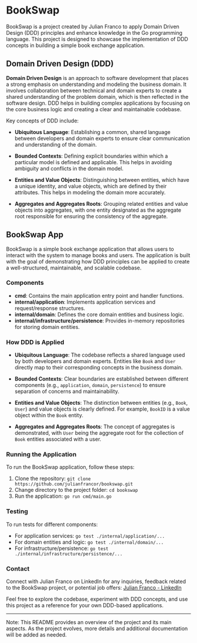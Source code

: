 # BookSwap

BookSwap is a project created by Julian Franco to apply Domain Driven Design (DDD) principles and enhance knowledge in the Go programming language. This project is designed to showcase the implementation of DDD concepts in building a simple book exchange application.

## Domain Driven Design (DDD)

**Domain Driven Design** is an approach to software development that places a strong emphasis on understanding and modeling the business domain. It involves collaboration between technical and domain experts to create a shared understanding of the problem domain, which is then reflected in the software design. DDD helps in building complex applications by focusing on the core business logic and creating a clear and maintainable codebase.

Key concepts of DDD include:

- **Ubiquitous Language**: Establishing a common, shared language between developers and domain experts to ensure clear communication and understanding of the domain.

- **Bounded Contexts**: Defining explicit boundaries within which a particular model is defined and applicable. This helps in avoiding ambiguity and conflicts in the domain model.

- **Entities and Value Objects**: Distinguishing between entities, which have a unique identity, and value objects, which are defined by their attributes. This helps in modeling the domain more accurately.

- **Aggregates and Aggregates Roots**: Grouping related entities and value objects into aggregates, with one entity designated as the aggregate root responsible for ensuring the consistency of the aggregate.

## BookSwap App

BookSwap is a simple book exchange application that allows users to interact with the system to manage books and users. The application is built with the goal of demonstrating how DDD principles can be applied to create a well-structured, maintainable, and scalable codebase.

### Components

- **cmd**: Contains the main application entry point and handler functions.
- **internal/application**: Implements application services and request/response structures.
- **internal/domain**: Defines the core domain entities and business logic.
- **internal/infrastructure/persistence**: Provides in-memory repositories for storing domain entities.

### How DDD is Applied

- **Ubiquitous Language**: The codebase reflects a shared language used by both developers and domain experts. Entities like `Book` and `User` directly map to their corresponding concepts in the business domain.

- **Bounded Contexts**: Clear boundaries are established between different components (e.g., `application`, `domain`, `persistence`) to ensure separation of concerns and maintainability.

- **Entities and Value Objects**: The distinction between entities (e.g., `Book`, `User`) and value objects is clearly defined. For example, `BookID` is a value object within the `Book` entity.

- **Aggregates and Aggregates Roots**: The concept of aggregates is demonstrated, with `User` being the aggregate root for the collection of `Book` entities associated with a user.

### Running the Application

To run the BookSwap application, follow these steps:

1. Clone the repository: `git clone https://github.com/julianfrancor/bookswap.git`
2. Change directory to the project folder: `cd bookswap`
3. Run the application: `go run cmd/main.go`

### Testing

To run tests for different components:

- For application services: `go test ./internal/application/...`
- For domain entities and logic: `go test ./internal/domain/...`
- For infrastructure/persistence: `go test ./internal/infrastructure/persistence/...`

### Contact
Connect with Julian Franco on LinkedIn for any inquiries, feedback related to the BookSwap project, or potential job offers: [Julian Franco - LinkedIn](https://www.linkedin.com/in/julianfrancor/)

Feel free to explore the codebase, experiment with DDD concepts, and use this project as a reference for your own DDD-based applications.

---

Note: This README provides an overview of the project and its main aspects. As the project evolves, more details and additional documentation will be added as needed.


